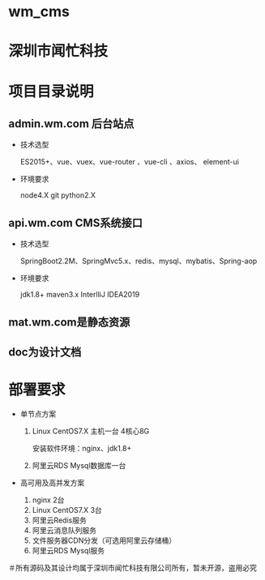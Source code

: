 # wm_cms
# 深圳市闻忙科技
# 项目目录说明
## admin.wm.com 后台站点
 * 技术选型
 
    ES2015+、vue、vuex、vue-router 、vue-cli 、axios、 element-ui
    
 * 环境要求    
 
     node4.X  git python2.X
     
## api.wm.com  CMS系统接口
  * 技术选型
  
      SpringBoot2.2M、SpringMvc5.x、redis、mysql、mybatis、Spring-aop
      
   * 环境要求
      
      jdk1.8+   maven3.x  InterlliJ IDEA2019
      
## mat.wm.com是静态资源
## doc为设计文档

# 部署要求

  * 单节点方案
  
     1.  Linux CentOS7.X 主机一台 4核心8G
     
         安装软件环境：nginx、jdk1.8+
         
     2. 阿里云RDS Mysql数据库一台
   
   * 高可用及高并发方案
      
      1. nginx 2台
      2. Linux CentOS7.X 3台
      3. 阿里云Redis服务
      4. 阿里云消息队列服务
      5. 文件服务器CDN分发（可选用阿里云存储桶）
      6. 阿里云RDS Mysql服务

＃所有源码及其设计均属于深圳市闻忙科技有限公司所有，暂未开源，盗用必究
